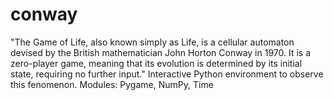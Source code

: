 # conway
"The Game of Life, also known simply as Life, is a cellular automaton devised by the British mathematician John Horton Conway in 1970. It is a zero-player game, meaning that its evolution is determined by its initial state, requiring no further input."  Interactive Python environment to observe this fenomenon.  Modules: Pygame, NumPy, Time
